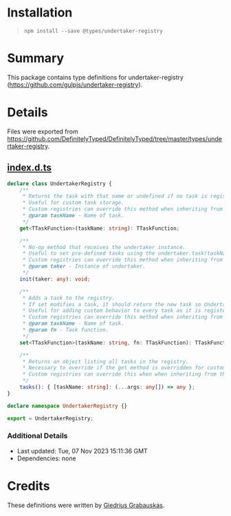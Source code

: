 # Installation
> `npm install --save @types/undertaker-registry`

# Summary
This package contains type definitions for undertaker-registry (https://github.com/gulpjs/undertaker-registry).

# Details
Files were exported from https://github.com/DefinitelyTyped/DefinitelyTyped/tree/master/types/undertaker-registry.
## [index.d.ts](https://github.com/DefinitelyTyped/DefinitelyTyped/tree/master/types/undertaker-registry/index.d.ts)
````ts
declare class UndertakerRegistry {
    /**
     * Returns the task with that name or undefined if no task is registered with that name.
     * Useful for custom task storage.
     * Custom registries can override this method when inheriting from this default registry.
     * @param taskName - Name of task.
     */
    get<TTaskFunction>(taskName: string): TTaskFunction;

    /**
     * No-op method that receives the undertaker instance.
     * Useful to set pre-defined tasks using the undertaker.task(taskName, fn) method.
     * Custom registries can override this method when inheriting from this default registry.
     * @param taker - Instance of undertaker.
     */
    init(taker: any): void;

    /**
     * Adds a task to the registry.
     * If set modifies a task, it should return the new task so Undertaker can properly maintain metadata for the task.
     * Useful for adding custom behavior to every task as it is registered in the system.
     * Custom registries can override this method when inheriting from this default registry.
     * @param taskName - Name of task.
     * @param fn - Task function.
     */
    set<TTaskFunction>(taskName: string, fn: TTaskFunction): TTaskFunction;

    /**
     * Returns an object listing all tasks in the registry.
     * Necessary to override if the get method is overridden for custom task storage.
     * Custom registries can override this when when inheriting from this default registry.
     */
    tasks(): { [taskName: string]: (...args: any[]) => any };
}

declare namespace UndertakerRegistry {}

export = UndertakerRegistry;

````

### Additional Details
 * Last updated: Tue, 07 Nov 2023 15:11:36 GMT
 * Dependencies: none

# Credits
These definitions were written by [Giedrius Grabauskas](https://github.com/GiedriusGrabauskas).
